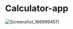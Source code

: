 # Calculator-app
![Screenshot_1669994511](https://user-images.githubusercontent.com/30114670/205328810-c51666af-52c6-416f-b6c0-6b314bf99286.png)
